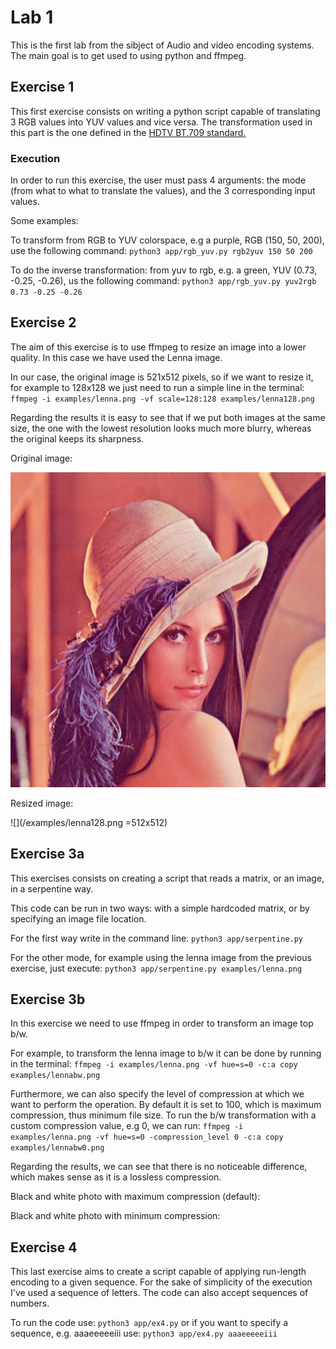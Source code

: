 # Lab 1
This is the first lab from the sibject of Audio and video encoding systems. The main goal is to get used to using python and ffmpeg.

## Exercise 1
This first exercise consists on writing a python script capable of translating 3 RGB values into YUV values and
vice versa. The transformation used in this part is the one defined in the [HDTV BT.709 standard.](https://en.wikipedia.org/wiki/YUV#HDTV_with_BT.709)

### Execution
In order to run this exercise, the user must pass 4 arguments: the mode (from what to what to translate the values), and the 3 corresponding input values.

Some examples:

To transform from RGB to YUV colorspace, e.g a purple, RGB (150, 50, 200), use the following command:
`python3 app/rgb_yuv.py rgb2yuv 150 50 200`

To do the inverse transformation: from yuv to rgb, e.g. a green, YUV (0.73, -0.25, -0.26), us the following command:
`python3 app/rgb_yuv.py yuv2rgb 0.73 -0.25 -0.26`

## Exercise 2
The aim of this exercise is to use ffmpeg to resize an image into a lower quality. In this case we have used the Lenna image.

In our case, the original image is 521x512 pixels, so if we want to resize it, for example to 128x128 we just need to 
run a simple line in the terminal: 
`ffmpeg -i examples/lenna.png -vf scale=128:128 examples/lenna128.png`

Regarding the results it is easy to see that if we put both images at the same size, the one with the lowest resolution 
looks much more blurry, whereas the original keeps its sharpness.

Original image: 

![](/examples/lenna.png)

Resized image: 

![](/examples/lenna128.png =512x512)

## Exercise 3a
This exercises consists on creating a script that reads a matrix, or an image, in a serpentine way.

This code can be run in two ways: with a simple hardcoded matrix, or by specifying an image file location.

For the first way write in the command line: `python3 app/serpentine.py`

For the other mode, for example using the lenna image from the previous exercise, just execute: 
`python3 app/serpentine.py examples/lenna.png`

## Exercise 3b
In this exercise we need to use ffmpeg in order to transform an image top b/w.

For example, to transform the lenna image to b/w it can be done by running in the terminal: 
`ffmpeg -i examples/lenna.png -vf hue=s=0 -c:a copy examples/lennabw.png`

Furthermore, we can also specify the level of compression at which we want to perform the operation. By default it is 
set to 100, which is maximum compression, thus minimum file size. To run the b/w transformation with a custom compression
value, e.g 0, we can run: `ffmpeg -i examples/lenna.png -vf hue=s=0 -compression_level 0 -c:a copy examples/lennabw0.png`

Regarding the results, we can see that there is no noticeable difference, which makes sense as it is a lossless compression.

Black and white photo with maximum compression (default): 

Black and white photo with minimum compression:

## Exercise 4
This last exercise aims to create a script capable of applying run-length encoding to a given sequence. For the sake
of simplicity of the execution I've used a sequence of letters. The code can also accept sequences of numbers.

To run the code use: `python3 app/ex4.py` or if you want to specify a sequence, e.g. aaaeeeeeiii use: `python3 app/ex4.py aaaeeeeeiii` 
